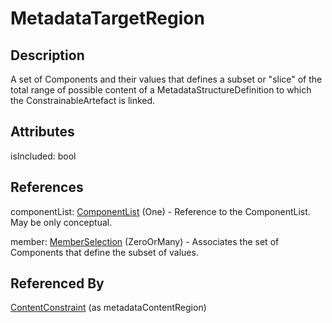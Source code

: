 
# MetadataTargetRegion





## Description

A set of Components and their values that defines a subset or "slice" of the total range of possible content of a MetadataStructureDefinition to which the ConstrainableArtefact is linked.


## Attributes

isIncluded: bool



## References

componentList: [ComponentList](../Base/ComponentList.md) (One) - Reference to the ComponentList. May be only conceptual.

member: [MemberSelection](MemberSelection.md) (ZeroOrMany) - Associates the set of Components that define the subset of values.



## Referenced By

[ContentConstraint](ContentConstraint.md) (as metadataContentRegion)



